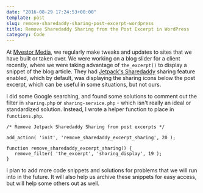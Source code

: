 ```yaml
---
date: "2016-08-29 17:24:53+00:00"
template: post
slug: remove-sharedaddy-sharing-post-excerpt-wordpress
title: Remove Sharedaddy Sharing from the Post Excerpt in WordPress
category: Code
---
```


At [Mvestor Media](https://www.mvestormedia.com), we regularly make tweaks and updates to sites that we have built or taken over. We were working on a blog slider for a client recently, where we were taking advantage of `the_excerpt()` to display a snippet of the blog article. They had [Jetpack's Sharedaddy](https://jetpack.com/tag/sharedaddy/) sharing feature enabled, which by default, was displaying the sharing icons below the post excerpt, which can be useful in some situations, but not ours.

I did some Google searching, and found some solutions to comment out the filter in `sharing.php` or `sharing-service.php` - which isn't really an ideal or standardized solution. Instead, I wrote a helper function to place in `functions.php`.

    /* Remove Jetpack Sharedaddy Sharing from post excerpts */

    add_action( 'init', 'remove_sharedaddy_excerpt_sharing', 20 );

    function remove_sharedaddy_excerpt_sharing() {
       remove_filter( 'the_excerpt', 'sharing_display', 19 );
    }

I plan to add more code snippets and solutions for problems that we will run into in the future. It will also help us archive these snippets for easy access, but will help some others out as well.
